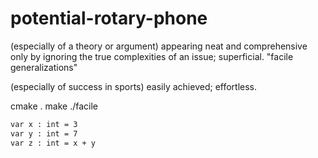 # potential-rotary-phone

(especially of a theory or argument) appearing neat and comprehensive only by ignoring the true complexities of an issue; superficial.
"facile generalizations"

(especially of success in sports) easily achieved; effortless.

cmake .
make
./facile


``` bash 
var x : int = 3
var y : int = 7
var z : int = x + y
```

